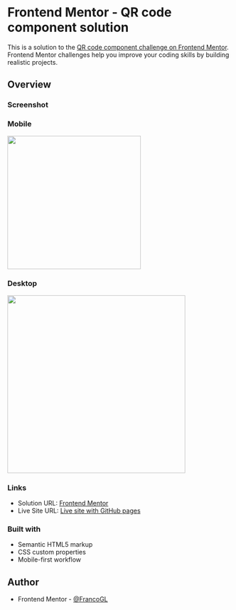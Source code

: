 # Frontend Mentor - QR code component solution

This is a solution to the [QR code component challenge on Frontend Mentor](https://www.frontendmentor.io/challenges/qr-code-component-iux_sIO_H). Frontend Mentor challenges help you improve your coding skills by building realistic projects. 

## Overview

### Screenshot

### Mobile

<img src="https://user-images.githubusercontent.com/66887467/210005055-855ed72d-8d6d-4ed5-8fdc-ef822fbc1fc9.png" width="300px">

### Desktop

<img src="https://user-images.githubusercontent.com/66887467/210005123-7930f9d6-6174-405c-8445-844cb6a31987.png" width="400px">

### Links

- Solution URL: [Frontend Mentor](https://www.frontendmentor.io/solutions/qr-code-component-SEIOgvdwXR)
- Live Site URL: [Live site with GitHub pages](https://francogl.github.io/FEMC-QR-code-component/)

### Built with

- Semantic HTML5 markup
- CSS custom properties
- Mobile-first workflow

## Author

- Frontend Mentor - [@FrancoGL](https://www.frontendmentor.io/profile/FrancoGL)
